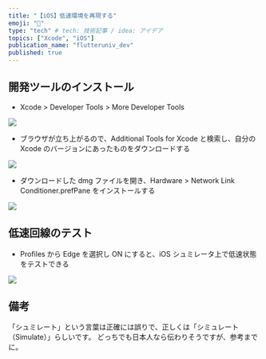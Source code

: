 ```yaml
---
title: "【iOS】低速環境を再現する"
emoji: "🍎"
type: "tech" # tech: 技術記事 / idea: アイデア
topics: ["Xcode", "iOS"]
publication_name: "flutteruniv_dev"
published: true
---
```


## 開発ツールのインストール

- Xcode > Developer Tools > More Developer Tools

![](https://storage.googleapis.com/zenn-user-upload/c9efdf43bdc2-20220207.png)

- ブラウザが立ち上がるので、Additional Tools for Xcode と検索し、自分の Xcode のバージョンにあったものをダウンロードする

![](https://storage.googleapis.com/zenn-user-upload/93ec2dc8311b-20220207.png)

- ダウンロードした dmg ファイルを開き、Hardware > Network Link Conditioner.prefPane をインストールする

![](https://storage.googleapis.com/zenn-user-upload/905828efb8a8-20220207.png)

## 低速回線のテスト

- Profiles から Edge を選択し ON にすると、iOS シュミレータ上で低速状態をテストできる

![](https://storage.googleapis.com/zenn-user-upload/e17dd3e9bc29-20220207.png)

## 備考

「シュミレート」という言葉は正確には誤りで、正しくは「シミュレート（Simulate）」らしいです。
どっちでも日本人なら伝わりそうですが、参考までに。
